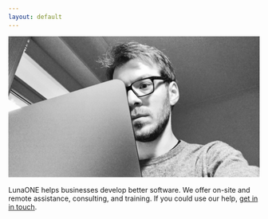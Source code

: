 ```yaml
---
layout: default
---
```


![](./IMG_0083_small.jpg)

LunaONE helps businesses develop better software. We offer on-site and remote assistance, consulting, and training. If you could use our help, [get in in touch](/contact).

